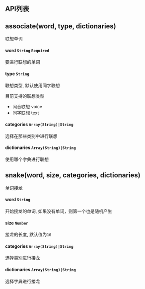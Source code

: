 ## API列表


## associate(word, type, dictionaries)

联想单词

#### word `String` `Required`

要进行联想的单词

#### type `String`

联想类型, 默认使用同字联想

目前支持的联想类型

- 同音联想 voice
- 同字联想 text

#### categories `Array(String)|String`

选择在那些类别中进行联想


#### dictionaries `Array(String)|String`

使用哪个字典进行联想


## snake(word, size, categories, dictionaries)

单词接龙

#### word `String`

开始接龙的单词, 如果没有单词，则第一个也是随机产生

#### size `Number`

接龙的长度, 默认值为`10`

#### categories `Array(String)|String`

选择类别进行接龙

#### dictionaries `Array(String)|String`

选择字典进行接龙

